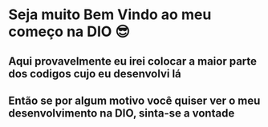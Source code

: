 # **Seja muito Bem Vindo ao meu começo na DIO** 😎
## Aqui provavelmente eu irei colocar a maior parte dos codigos cujo eu desenvolvi lá
## Então se por algum motivo você quiser ver o meu desenvolvimento na DIO, sinta-se a vontade